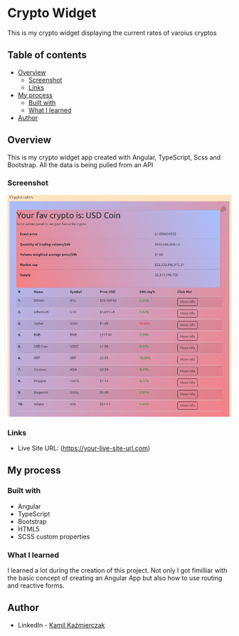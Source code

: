 # Crypto Widget

This is my crypto widget displaying the current rates of varoius cryptos

## Table of contents

- [Overview](#overview)
  - [Screenshot](#screenshot)
  - [Links](#links)
- [My process](#my-process)
  - [Built with](#built-with)
  - [What I learned](#what-i-learned)
- [Author](#author)

## Overview

This is my crypto widget app created with Angular, TypeScript, Scss and Bootstrap. All the data is being pulled from an API

### Screenshot

![](./screenshot.jpg)

### Links

- Live Site URL: (https://your-live-site-url.com)

## My process

### Built with

- Angular
- TypeScript
- Bootstrap
- HTML5
- SCSS custom properties

### What I learned

I learned a lot during the creation of this project. Not only I got fimilliar with the basic concept of creating an Angular App but also how to use routing and reactive forms.

## Author

- LinkedIn - [Kamil Kaźmierczak](https://www.linkedin.com/in/kamil-ka%C5%BAmierczak-01aa83226/)
